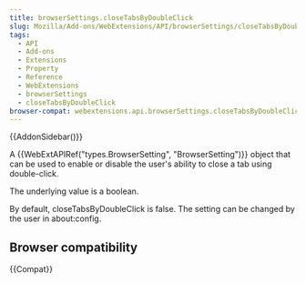 ```yaml
---
title: browserSettings.closeTabsByDoubleClick
slug: Mozilla/Add-ons/WebExtensions/API/browserSettings/closeTabsByDoubleClick
tags:
  - API
  - Add-ons
  - Extensions
  - Property
  - Reference
  - WebExtensions
  - browserSettings
  - closeTabsByDoubleClick
browser-compat: webextensions.api.browserSettings.closeTabsByDoubleClick
---
```


{{AddonSidebar()}}

A {{WebExtAPIRef("types.BrowserSetting", "BrowserSetting")}} object that can be used to enable or disable the user's ability to close a tab using double-click.

The underlying value is a boolean.

By default, closeTabsByDoubleClick is false. The setting can be changed by the user in about:config.

## Browser compatibility

{{Compat}}
